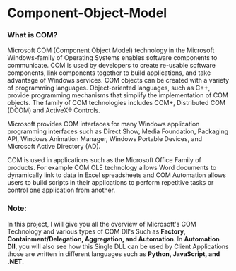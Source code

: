 # Component-Object-Model

### What is COM?

  Microsoft COM (Component Object Model) technology in the Microsoft Windows-family of Operating Systems enables software components to communicate. COM is used by developers to create re-usable software components, link components together to build applications, and take advantage of Windows services. COM objects can be created with a variety of programming languages. Object-oriented languages, such as C++, provide programming mechanisms that simplify the implementation of COM objects. The family of COM technologies includes COM+, Distributed COM (DCOM) and ActiveX® Controls.

  Microsoft provides COM interfaces for many Windows application programming interfaces such as Direct Show, Media Foundation, Packaging API, Windows Animation Manager, Windows Portable Devices, and Microsoft Active Directory (AD).

  COM is used in applications such as the Microsoft Office Family of products. For example COM OLE technology allows Word documents to dynamically link to data in Excel spreadsheets and COM Automation allows users to build scripts in their applications to perform repetitive tasks or control one application from another.

### Note: 
  In this project, I will give you all the overview of Microsoft's COM Technology and various types of COM Dll's Such as **Factory, Containment/Delegation, Aggregation, and Automation**. In **Automation Dll**, you will also see how this Single DLL can be used by Client Applications those are written in different languages such as **Python, JavaScript, and .NET**.
	
